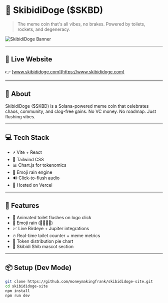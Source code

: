 # 🚽 SkibidiDoge ($SKBD)

> The meme coin that's all vibes, no brakes. Powered by toilets, rockets, and degeneracy.

![SkibidiDoge Banner](https://www.skibididoge.com/og-image.png)

---

## 🔗 Live Website

👉 [www.skibididoge.com](https://www.skibididoge.com)

---

## 🧠 About

SkibidiDoge ($SKBD) is a Solana-powered meme coin that celebrates chaos, community, and clog-free gains. No VC money. No roadmap. Just flushing vibes.

---

## 💻 Tech Stack

- ⚡ Vite + React
- 🎨 Tailwind CSS
- 📊 Chart.js for tokenomics
- 💩 Emoji rain engine
- 🔊 Click-to-flush audio
- 🚀 Hosted on Vercel

---

## 🚀 Features

- 🧻 Animated toilet flushes on logo click
- 💩 Emoji rain (🚀🧻💩🚽)
- 📈 Live Birdeye + Jupiter integrations
- 🔥 Real-time toilet counter + meme metrics
- 🧠 Token distribution pie chart
- 🐶 Skibidi Shib mascot section

---

## 📦 Setup (Dev Mode)

```bash
git clone https://github.com/moneymakingfrank/skibididoge-site.git
cd skibididoge-site
npm install
npm run dev

